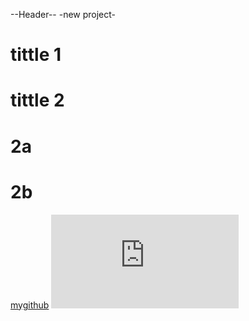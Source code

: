 --Header--
-new project-
# tittle 1
# tittle 2
 # 2a
 # 2b
[mygithub](https://github.com/)
![France](https://www.planetware.com/pictures/france-f.htm)
